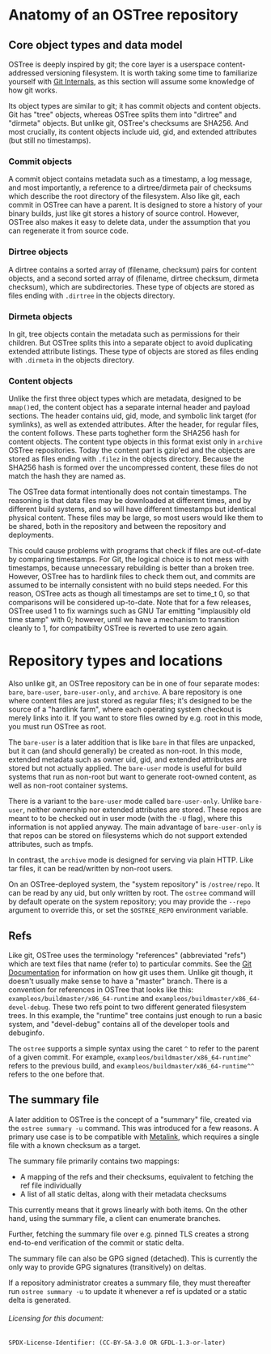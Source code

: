 # Anatomy of an OSTree repository

## Core object types and data model

OSTree is deeply inspired by git; the core layer is a userspace
content-addressed versioning filesystem.  It is worth taking some time
to familiarize yourself with
[Git Internals](http://git-scm.com/book/en/Git-Internals), as this
section will assume some knowledge of how git works.

Its object types are similar to git; it has commit objects and content
objects.  Git has "tree" objects, whereas OSTree splits them into
"dirtree" and "dirmeta" objects.  But unlike git, OSTree's checksums
are SHA256.  And most crucially, its content objects include uid, gid,
and extended attributes (but still no timestamps).

### Commit objects

A commit object contains metadata such as a timestamp, a log
message, and most importantly, a reference to a
dirtree/dirmeta pair of checksums which describe the root
directory of the filesystem.
Also like git, each commit in OSTree can have a parent.  It is
designed to store a history of your binary builds, just like git
stores a history of source control.  However, OSTree also makes
it easy to delete data, under the assumption that you can
regenerate it from source code.

### Dirtree objects

A dirtree contains a sorted array of (filename, checksum)
pairs for content objects, and a second sorted array of
(filename, dirtree checksum, dirmeta checksum), which are
subdirectories. These type of objects are stored as files
ending with `.dirtree` in the objects directory.

### Dirmeta objects

In git, tree objects contain the metadata such as permissions
for their children.  But OSTree splits this into a separate
object to avoid duplicating extended attribute listings.
These type of objects are stored as files ending with `.dirmeta`
in the objects directory.

### Content objects

Unlike the first three object types which are metadata, designed to be
`mmap()`ed, the content object has a separate internal header and
payload sections.  The header contains uid, gid, mode, and symbolic
link target (for symlinks), as well as extended attributes.  After the
header, for regular files, the content follows. These parts toghether
form the SHA256 hash for content objects. The content type objects in
this format exist only in `archive` OSTree repositories. Today the
content part is gzip'ed and the objects are stored as files ending
with `.filez` in the objects directory. Because the SHA256 hash is
formed over the uncompressed content, these files do not match the
hash they are named as.

The OSTree data format intentionally does not contain timestamps. The reasoning
is that data files may be downloaded at different times, and by different build
systems, and so will have different timestamps but identical physical content.
These files may be large, so most users would like them to be shared, both in
the repository and between the repository and deployments.

This could cause problems with programs that check if files are out-of-date by
comparing timestamps. For Git, the logical choice is to not mess with
timestamps, because unnecessary rebuilding is better than a broken tree.
However, OSTree has to hardlink files to check them out, and commits are assumed
to be internally consistent with no build steps needed. For this reason, OSTree
acts as though all timestamps are set to time_t 0, so that comparisons will be
considered up-to-date.  Note that for a few releases, OSTree used 1 to fix
warnings such as GNU Tar emitting "implausibly old time stamp" with 0; however,
until we have a mechanism to transition cleanly to 1, for compatibilty OSTree
is reverted to use zero again.

# Repository types and locations

Also unlike git, an OSTree repository can be in one of four separate
modes: `bare`, `bare-user`, `bare-user-only`, and `archive`.  A bare repository is
one where content files are just stored as regular files; it's
designed to be the source of a "hardlink farm", where each operating
system checkout is merely links into it.  If you want to store files
owned by e.g. root in this mode, you must run OSTree as root.

The `bare-user` is a later addition that is like `bare` in that files
are unpacked, but it can (and should generally) be created as
non-root.  In this mode, extended metadata such as owner uid, gid, and
extended attributes are stored but not actually applied.
The `bare-user` mode is useful for build systems that run as non-root
but want to generate root-owned content, as well as non-root container
systems.

There is a variant to the `bare-user` mode called `bare-user-only`. Unlike
`bare-user`, neither ownership nor extended attributes are stored. These repos
are meant to to be checked out in user mode (with the `-U` flag), where this
information is not applied anyway. The main advantage of `bare-user-only` is
that repos can be stored on filesystems which do not support extended
attributes, such as tmpfs.

In contrast, the `archive` mode is designed for serving via plain
HTTP.  Like tar files, it can be read/written by non-root users.

On an OSTree-deployed system, the "system repository" is `/ostree/repo`. It can
be read by any uid, but only written by root. The `ostree` command will by
default operate on the system repository; you may provide the `--repo` argument
to override this, or set the `$OSTREE_REPO` environment variable.

## Refs

Like git, OSTree uses the terminology "references" (abbreviated
"refs") which are text files that name (refer to) to particular
commits.  See the
[Git Documentation](https://git-scm.com/book/en/v2/Git-Internals-Git-References)
for information on how git uses them.  Unlike git though, it doesn't
usually make sense to have a "master" branch.  There is a convention
for references in OSTree that looks like this:
`exampleos/buildmaster/x86_64-runtime` and
`exampleos/buildmaster/x86_64-devel-debug`.  These two refs point to
two different generated filesystem trees.  In this example, the
"runtime" tree contains just enough to run a basic system, and
"devel-debug" contains all of the developer tools and debuginfo.

The `ostree` supports a simple syntax using the caret `^` to refer to
the parent of a given commit.  For example,
`exampleos/buildmaster/x86_64-runtime^` refers to the previous build,
and `exampleos/buildmaster/x86_64-runtime^^` refers to the one before
that.

## The summary file

A later addition to OSTree is the concept of a "summary" file, created
via the `ostree summary -u` command.  This was introduced for a few
reasons.  A primary use case is to be compatible with
[Metalink](https://en.wikipedia.org/wiki/Metalink), which requires a
single file with a known checksum as a target.

The summary file primarily contains two mappings:

 - A mapping of the refs and their checksums, equivalent to fetching
   the ref file individually
 - A list of all static deltas, along with their metadata checksums

This currently means that it grows linearly with both items.  On the
other hand, using the summary file, a client can enumerate branches.

Further, fetching the summary file over e.g. pinned TLS creates a strong
end-to-end verification of the commit or static delta.

The summary file can also be GPG signed (detached). This is currently
the only way to provide GPG signatures (transitively) on deltas.

If a repository administrator creates a summary file, they must
thereafter run `ostree summary -u` to update it whenever a ref is
updated or a static delta is generated.

###### Licensing for this document:
`SPDX-License-Identifier: (CC-BY-SA-3.0 OR GFDL-1.3-or-later)`
